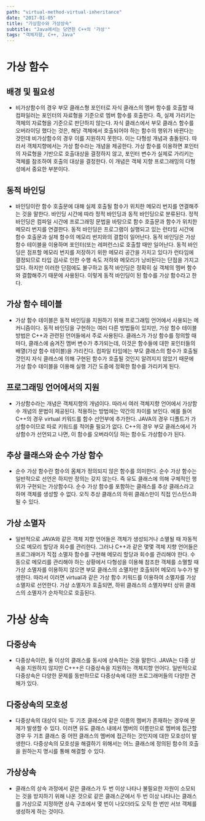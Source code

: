 ```yaml
---
path: "virtual-method-virtual-inheritance"
date: "2017-01-05"
title: "가상함수와 가상상속"
subtitle: "Java에서는 당연한 C++의 '가상'"
tags: "객체지향, C++, Java"
---
```


# 가상 함수

## 배경 및 필요성

- 비가상함수의 경우 부모 클래스형 포인터로 자식 클래스의 멤버 함수를 호출할 때 컴파일러는 포인터의 자료형을 기준으로 멤버 함수를 호출한다. 즉, 실제 가리키는 객체의 자료형을 기준으로 판단하지 않는다. 자식 클래스에서 부모 클래스 함수를 오버라이딩 했다는 것은, 해당 객체에서 호출되어야 하는 함수의 행위가 바뀐다는 것인데 비가상함수의 경우 이를 지원하지 못한다. 이는 다형성 개념과 충돌된다. 따라서 객체지향에서는 가상 함수라는 개념을 제공한다. 가상 함수를 이용하면 포인터의 자료형을 기반으로 호출대상을 결정하지 않고, 포인터 변수가 실제로 가리키는 객체를 참조하여 호출의 대상을 결정한다. 이 개념은 객체 지향 프로그래밍의 다형성에서 중요한 부분이다.

## 동적 바인딩

- 바인딩이란 함수 호출문에 대해 실제 호출될 함수가 위치한 메모리 번지를 연결해주는 것을 말한다. 바인딩 시간에 따라 정적 바인딩과 동적 바인딩으로 분류된다. 정적 바인딩은 컴파일 시간에 프로그래밍 문법을 바탕으로 함수 호출문과 함수가 위치한 메모리 번지를 연결한다. 동적 바인딩은 프로그램이 실행되고 있는 런타임 시간에 함수 호출문과 실제 함수의 메모리 번지와의 결합이 일어난다. 동적 바인딩은 가상함수 테이블을 이용하며 포인터(또는 레퍼런스)로 호출할 때만 일어난다. 동적 바인딩은 점프할 메모리 번지를 저장하기 위한 메모리 공간을 가지고 있다가 런타임에 결정되므로 타입 검사로 인한 수행 속도 저하와 메모리가 낭비된다는 단점을 가지고 있다. 하지만 이러한 단점에도 불구하고 동적 바인딩은 정확히 실 객체의 멤버 함수와 결합해주기 때문에 사용된다. 이렇게 동적 바인딩이 된 함수를 가상 함수라고 한다.

## 가상 함수 테이블

- 가상 함수 테이블은 동적 바인딩을 지원하기 위해 프로그래밍 언어에서 사용되는 메커니즘이다. 동적 바인딩을 구현하는 여러 다른 방법들이 있지만, 가상 함수 테이블 방법은 C++과 관련된 언어들에서 주로 사용된다. 클래스가 가상 함수를 정의할 때마다, 클래스에 숨겨진 멤버 변수가 추가되는데, 이것은 함수들에 대한 포인터들의 배열(가상 함수 테이블)을 가리킨다. 컴파일 타임에는 부모 클래스의 함수가 호출될 것인지 자식 클래스에 의해 구현된 함수가 호출될 것인지 알려지지 않았기 때문에 가상 함수 테이블을 이용해 실행 기간 도중에 정확한 함수를 가리키게 된다.

## 프로그래밍 언어에서의 지원

- 가상함수라는 개념은 객체지향의 개념이다. 따라서 여러 객체지향 언어에서 가상함수 개념의 문법이 제공된다. 적용하는 방법에는 약간의 차이를 보인다. 예를 들어 C++의 경우 virtual 키워드를 함수 선언부에 추가한다. JAVA의 경우 디폴트가 가상함수이므로 따로 키워드를 적어줄 필요가 없다. C++의 경우 부모 클래스에서 가상함수가 선언되고 나면, 이 함수를 오버라이딩 하는 함수도 가상함수가 된다.

## 추상 클래스와 순수 가상 함수

- 순수 가상 함수란 함수의 몸체가 정의되지 않은 함수를 의미한다. 순수 가상 함수는 일반적으로 선언은 하지만 정의는 갖지 않는다. 즉 유도 클래스에 의해 구체적인 행위가 구현되는 가상함수다. 순수 가상 함수를 포함하는 클래스를 추상 클래스라고 하며 객체를 생성할 수 없다. 오직 추상 클래스의 하위 클래스만이 직접 인스턴스화 될 수 있다.

## 가상 소멸자

- 일반적으로 JAVA와 같은 객체 지향 언어들은 객체가 생성되거나 소멸될 때 자동적으로 메모리 할당과 회수를 관리한다. 그러나 C++과 같은 몇몇 객체 지향 언어들은 프로그래머가 직접 소멸자 함수를 구현해 메모리 할당과 회수를 관리해야 한다. 수동으로 메모리를 관리해야 하는 상황에서 다형성을 이용해 참조한 객체를 소멸할 때 가상 소멸자를 이용하지 않으면 부모 클래스의 소멸자만 호출되어 메모리 누수가 발생한다. 따라서 이러면 virtual과 같은 가상 함수 키워드를 이용하여 소멸자를 가상 소멸자로 선언한다. 가상 소멸자가 호출되면, 하위 클래스의 소멸자부터 상위 클래스의 소멸자가 순차적으로 호출된다.

# 가상 상속

## 다중상속

- 다중상속이란, 둘 이상의 클래스를 동시에 상속하는 것을 말한다. JAVA는 다중 상속을 지원하지 않지만 C+++은 다중상속을 지원하는 객체지향 언어다. 일반적으로 다중상속은 다양한 문제를 동반하므로 다중상속에 대한 프로그래머들의 다양한 견해가 있다.

## 다중상속의 모호성

- 다중상속의 대상이 되는 두 기초 클래스에 같은 이름의 멤버가 존재하는 경우에 문제가 발생할 수 있다. 이러면 유도 클래스 내에서 멤버의 이름만으로 멤버에 접근할 경우 두 기초 클래스 중 어떤 클래스의 멤버에 접근하는 것인지에 대한 모호성이 발생한다. 다중상속의 모호성을 해결하기 위해서는 어느 클래스에 정의된 함수의 호출을 원하는지 명시를 통해 해결할 수 있다.

## 가상상속

- 클래스의 상속 과정에서 같은 클래스가 두 번 이상 나타나 불필요한 자원이 소모되는 것을 방지하기 위해 나온 것으로 같은 클래스군에서 두 번 이상 나타나는 클래스를 가상으로 지정하면 상속 구조에서 몇 번이 나오더라도 오직 한 번만 서브 객체를 생성하게 하는 것이다.
